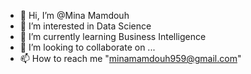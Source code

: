 - 👋 Hi, I’m @Mina Mamdouh
- 👀 I’m interested in Data Science
- 🌱 I’m currently learning Business Intelligence
- 💞️ I’m looking to collaborate on ...
- 📫 How to reach me "minamamdouh959@gmail.com"

<!---
MinaMamdoh/MinaMamdoh is a ✨ special ✨ repository because its `README.md` (this file) appears on your GitHub profile.
You can click the Preview link to take a look at your changes.
--->

